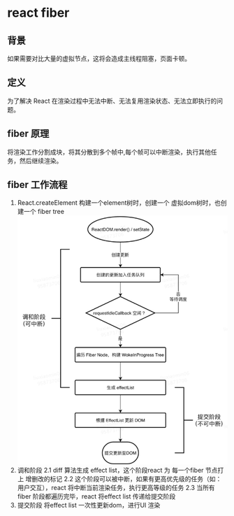 # react fiber
## 背景
 如果需要对比大量的虚拟节点，这将会造成主线程阻塞，页面卡顿。
## 定义
为了解决 React 在渲染过程中无法中断、无法复用渲染状态、无法立即执行的问题。
## fiber 原理
将渲染工作分割成块，将其分散到多个帧中,每个帧可以中断渲染，执行其他任务，然后继续渲染。
## fiber 工作流程
1. React.createElement 构建一个element树时，创建一个 虚拟dom树时，也创建一个 fiber tree
![img.png](img.png)
2. 调和阶段
 2.1 diff 算法生成 effect list，这个阶段react 为 每一个fiber 节点打上 增删改的标记
 2.2 这个阶段可以被中断，如果有更高优先级的任务（如： 用户交互），react 将中断当前渲染任务，执行更高等级的任务
 2.3 当所有fiber 阶段都遍历完毕，react 将effect list 传递给提交阶段
3. 提交阶段
 将effect list 一次性更新dom，进行UI 渲染
